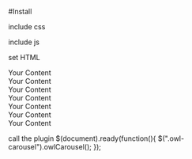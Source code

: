 #Install

include css
<link rel="stylesheet" href="owlcarousel/owl.carousel.min.css">
<link rel="stylesheet" href="owlcarousel/owl.theme.default.min.css">

include js
<script src="jquery.min.js"></script>
<script src="owlcarousel/owl.carousel.min.js"></script>

set HTML
<!-- Set up your HTML -->
<div class="owl-carousel">
  <div> Your Content </div>
  <div> Your Content </div>
  <div> Your Content </div>
  <div> Your Content </div>
  <div> Your Content </div>
  <div> Your Content </div>
  <div> Your Content </div>
</div>

call the plugin
$(document).ready(function(){
  $(".owl-carousel").owlCarousel();
});
